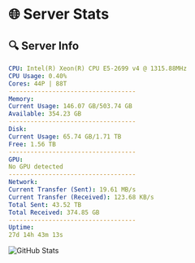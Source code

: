 # 🌐 Server Stats
## 🔍 Server Info
```yaml
CPU: Intel(R) Xeon(R) CPU E5-2699 v4 @ 1315.88MHz
CPU Usage: 0.40%
Cores: 44P | 88T
-----------------------------------
Memory:
Current Usage: 146.07 GB/503.74 GB
Available: 354.23 GB
-----------------------------------
Disk:
Current Usage: 65.74 GB/1.71 TB
Free: 1.56 TB
-----------------------------------
GPU:
No GPU detected
-----------------------------------
Network:
Current Transfer (Sent): 19.61 MB/s
Current Transfer (Received): 123.68 KB/s
Total Sent: 43.52 TB
Total Received: 374.85 GB
-----------------------------------
Uptime:
27d 14h 43m 13s
```
![GitHub Stats](https://img.shields.io/badge/Updated-2025-04-04_12:06:02-blue)